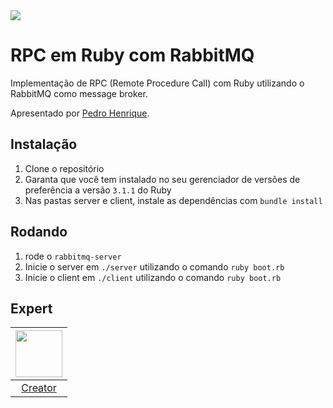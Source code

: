 <img src="https://storage.googleapis.com/golden-wind/experts-club/capa-github.svg" />

# RPC em Ruby com RabbitMQ

Implementação de RPC (Remote Procedure Call) com Ruby utilizando o RabbitMQ como message broker.

Apresentado por [Pedro Henrique][1].

## Instalação

1. Clone o repositório
2. Garanta que você tem instalado no seu gerenciador de versões de preferência a versão `3.1.1` do Ruby
3. Nas pastas server e client, instale as dependências com `bundle install`

## Rodando

1. rode o `rabbitmq-server`
2. Inicie o server em `./server` utilizando o comando `ruby boot.rb` 
3. Inicie o client em `./client` utilizando o comando `ruby boot.rb`

## Expert

| [<img src="https://github.com/phinfonet.png" width="75px;"/>][1] |
| :-: |
|[Creator][1]|


[1]: https://linkedin.com/in/phinfonet
